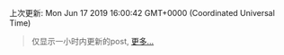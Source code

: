 
  
 上次更新: Mon Jun 17 2019 16:00:42 GMT+0000 (Coordinated Universal Time) 

 > 仅显示一小时内更新的post, [更多...](screenshots/)
  